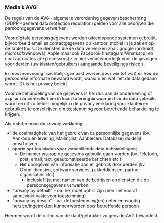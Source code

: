 ### Media & AVG
De regels van de AVG - algemene verordening gegevensbescherming (GDPR - general data protection regulation) gelden voor álle bedrijven die persoonsgegevens verwerken. 

Voor digitale persoonsgegevens worden uiteenlopende systemen gebruikt, bijvoorbeeld email en contactgegevens op kantoor, mobiel in je zak en op de tablet thuis. De diensten die de data verwerken zoals google (android), microsoft(windows), Apple maar ook Facebook (Instagram/Whatsapp) en chat applicates (de processors) zijn niet verantwoordelijk voor de gevolgen voor derden (uw klanten/gebruikers) aangaande beveiligings risico's. 

Er moet eenvoudig inzichtelijk gemaakt worden door wie (of wat) en hoe de persoonijke informatie bewaard wordt, waarom en wat met de data gedaan wordt. Dit is het privacy beleid. 

Voor de behandeling van de gegevens is het dus aan de onderneming of zzp-er (de controller) om in kaart te brengen waar en hoe de data gebruikt wordt en dit zo helder mogelijk in de privacy verklaring voor klanten en gebruikers te omschrijven om toestemming voor betreffende behandeling te krijgen.

Als richtlijn moet de privacy verklaring 
- de doelmatigheid van het gebruik van de persoonlijke gegevens (bv. Aankoop en levering, Mailinglist, Aanbieders Database) duidelijk omschrijven 
- aparte opt-ins bieden voor verschillende data behandelingen;
   - De manier waarop de gegevens gebruikt gaan worden (bv. Telefoon, post, email, text, geautomatiseerde berichten etc.)
   - Het doorgeven van informatie aan en gebruik door derden (bv. Cloud-diensten, software services, pakketdiensten, partner organisaties etc.)
      - inclusief lijst met namen van de bedrijven en diensten die de persoonsgegevens verwerken.
- "privacy by default" - oa. het moet opt-in zijn (een niet vooraf aangevinkt vakje voor toestemming) 
- "privacy by design" - oa. de toestemming(en) oeten eenvoudig herzien/ingetrokken kunnen worden door betreffende persoon
   
Hiermee wordt de opt-in van de klant/gebruiker volgens de AVG behandeld.
  
